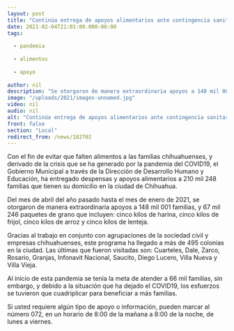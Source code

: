 ```yaml
---
layout: post
title: "Continúa entrega de apoyos alimentarios ante contingencia sanitaria"
date: 2021-02-04T21:01:00.000-06:00
tags:
  
  - pandemia
  
  - alimentos
  
  - apoyo
  
author: nil
description: "Se otorgaron de manera extraordinaria apoyos a 148 mil 001 familias,"
image: "/uploads/2021/images-unnamed.jpg"
video: nil
audio: nil
alt: "Continúa entrega de apoyos alimentarios ante contingencia sanitaria"
front: false
section: "Local"
redirect_from: /news/182702
---
```


Con el fin de evitar que falten alimentos a las familias chihuahuenses, y derivado de la crisis que se ha generado por la pandemia del COVID19, el Gobierno Municipal a través de la Dirección de Desarrollo Humano y Educación, ha entregado despensas y apoyos alimentarios a 210 mil 248 familias que tienen su domicilio en la ciudad de Chihuahua.

Del mes de abril del año pasado hasta el mes de enero de 2021, se otorgaron de manera extraordinaria apoyos a 148 mil 001 familias, y 67 mil 246 paquetes de grano que incluyen: cinco kilos de harina, cinco kilos de frijol, cinco kilos de arroz y cinco kilos de lenteja. 

Gracias al trabajo en conjunto con agrupaciones de la sociedad civil y empresas chihuahuenses, este programa ha llegado a más de 495 colonias en la ciudad. Las últimas que fueron visitadas son: Cuarteles, Dale, Zarco, Rosario, Granjas, Infonavit Nacional, Saucito, Diego Lucero, Villa Nueva y Villa Vieja.

Al inicio de esta pandemia se tenía la meta de atender a 66 mil familias, sin embargo, y debido a la situación que ha dejado el COVID19, los esfuerzos se tuvieron que cuadriplicar para beneficiar a más familias.

Si usted requiere algún tipo de apoyo o información, pueden marcar al número 072, en un horario de 8:00 de la mañana a 8:00 de la noche, de lunes a viernes.